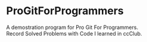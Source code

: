 # ProGitForProgrammers
A demostration program for Pro Git For Programmers.<br/>
Record Solved Problems with Code I learned in ccClub.
